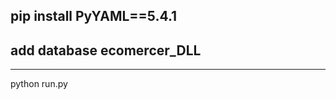 pip install PyYAML==5.4.1
------------------------
add database ecomercer_DLL
-------------
----------------------------
python run.py
